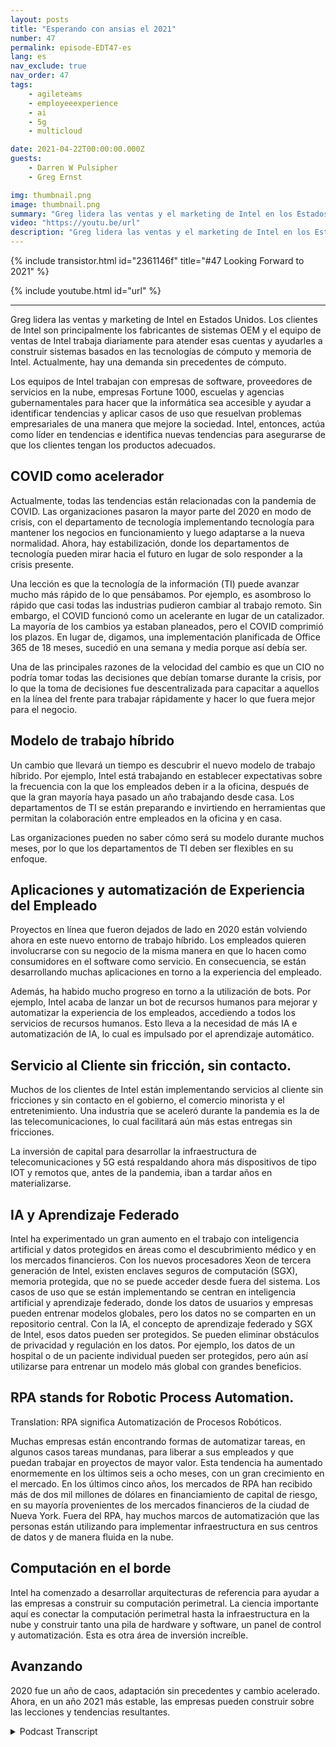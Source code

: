 ```yaml
---
layout: posts
title: "Esperando con ansias el 2021"
number: 47
permalink: episode-EDT47-es
lang: es
nav_exclude: true
nav_order: 47
tags:
    - agileteams
    - employeeexperience
    - ai
    - 5g
    - multicloud

date: 2021-04-22T00:00:00.000Z
guests:
    - Darren W Pulsipher
    - Greg Ernst

img: thumbnail.png
image: thumbnail.png
summary: "Greg lidera las ventas y el marketing de Intel en los Estados Unidos. Los clientes de Intel son principalmente los fabricantes de equipos originales del sistema, y el equipo de ventas de Intel trabaja diariamente para atender esas cuentas y ayudarles a construir sistemas en torno a las tecnologías de cómputo y memoria de Intel. Actualmente, hay una demanda sin precedentes de cómputo. Los equipos de Intel trabajan con empresas de software, proveedores de servicios en la nube, negocios Fortune 1000, escuelas y agencias gubernamentales para hacer que el cómputo sea accesible y ayudar a identificar tendencias y aplicar casos de uso que resuelvan problemas empresariales de una manera que mejore la sociedad. Intel, entonces, actúa como un marcador de tendencias e identifica nuevas tendencias para asegurarse de que los clientes tengan los productos adecuados."
video: "https://youtu.be/url"
description: "Greg lidera las ventas y el marketing de Intel en los Estados Unidos. Los clientes de Intel son principalmente los fabricantes de equipos originales del sistema, y el equipo de ventas de Intel trabaja diariamente para atender esas cuentas y ayudarles a construir sistemas en torno a las tecnologías de cómputo y memoria de Intel. Actualmente, hay una demanda sin precedentes de cómputo. Los equipos de Intel trabajan con empresas de software, proveedores de servicios en la nube, negocios Fortune 1000, escuelas y agencias gubernamentales para hacer que el cómputo sea accesible y ayudar a identificar tendencias y aplicar casos de uso que resuelvan problemas empresariales de una manera que mejore la sociedad. Intel, entonces, actúa como un marcador de tendencias e identifica nuevas tendencias para asegurarse de que los clientes tengan los productos adecuados."
---
```


<div>
{% include transistor.html id="2361146f" title="#47 Looking Forward to 2021" %}

{% include youtube.html id="url" %}
</div>

---

Greg lidera las ventas y marketing de Intel en Estados Unidos. Los clientes de Intel son principalmente los fabricantes de sistemas OEM y el equipo de ventas de Intel trabaja diariamente para atender esas cuentas y ayudarles a construir sistemas basados en las tecnologías de cómputo y memoria de Intel. Actualmente, hay una demanda sin precedentes de cómputo.

Los equipos de Intel trabajan con empresas de software, proveedores de servicios en la nube, empresas Fortune 1000, escuelas y agencias gubernamentales para hacer que la informática sea accesible y ayudar a identificar tendencias y aplicar casos de uso que resuelvan problemas empresariales de una manera que mejore la sociedad. Intel, entonces, actúa como líder en tendencias e identifica nuevas tendencias para asegurarse de que los clientes tengan los productos adecuados.

## COVID como acelerador

Actualmente, todas las tendencias están relacionadas con la pandemia de COVID. Las organizaciones pasaron la mayor parte del 2020 en modo de crisis, con el departamento de tecnología implementando tecnología para mantener los negocios en funcionamiento y luego adaptarse a la nueva normalidad. Ahora, hay estabilización, donde los departamentos de tecnología pueden mirar hacia el futuro en lugar de solo responder a la crisis presente.

Una lección es que la tecnología de la información (TI) puede avanzar mucho más rápido de lo que pensábamos. Por ejemplo, es asombroso lo rápido que casi todas las industrias pudieron cambiar al trabajo remoto. Sin embargo, el COVID funcionó como un acelerante en lugar de un catalizador. La mayoría de los cambios ya estaban planeados, pero el COVID comprimió los plazos. En lugar de, digamos, una implementación planificada de Office 365 de 18 meses, sucedió en una semana y media porque así debía ser.

Una de las principales razones de la velocidad del cambio es que un CIO no podría tomar todas las decisiones que debían tomarse durante la crisis, por lo que la toma de decisiones fue descentralizada para capacitar a aquellos en la línea del frente para trabajar rápidamente y hacer lo que fuera mejor para el negocio.

## Modelo de trabajo híbrido

Un cambio que llevará un tiempo es descubrir el nuevo modelo de trabajo híbrido. Por ejemplo, Intel está trabajando en establecer expectativas sobre la frecuencia con la que los empleados deben ir a la oficina, después de que la gran mayoría haya pasado un año trabajando desde casa. Los departamentos de TI se están preparando e invirtiendo en herramientas que permitan la colaboración entre empleados en la oficina y en casa.

Las organizaciones pueden no saber cómo será su modelo durante muchos meses, por lo que los departamentos de TI deben ser flexibles en su enfoque.

## Aplicaciones y automatización de Experiencia del Empleado

Proyectos en línea que fueron dejados de lado en 2020 están volviendo ahora en este nuevo entorno de trabajo híbrido. Los empleados quieren involucrarse con su negocio de la misma manera en que lo hacen como consumidores en el software como servicio. En consecuencia, se están desarrollando muchas aplicaciones en torno a la experiencia del empleado.

Además, ha habido mucho progreso en torno a la utilización de bots. Por ejemplo, Intel acaba de lanzar un bot de recursos humanos para mejorar y automatizar la experiencia de los empleados, accediendo a todos los servicios de recursos humanos. Esto lleva a la necesidad de más IA e automatización de IA, lo cual es impulsado por el aprendizaje automático.

## Servicio al Cliente sin fricción, sin contacto.

Muchos de los clientes de Intel están implementando servicios al cliente sin fricciones y sin contacto en el gobierno, el comercio minorista y el entretenimiento. Una industria que se aceleró durante la pandemia es la de las telecomunicaciones, lo cual facilitará aún más estas entregas sin fricciones.

La inversión de capital para desarrollar la infraestructura de telecomunicaciones y 5G está respaldando ahora más dispositivos de tipo IOT y remotos que, antes de la pandemia, iban a tardar años en materializarse.

## IA y Aprendizaje Federado

Intel ha experimentado un gran aumento en el trabajo con inteligencia artificial y datos protegidos en áreas como el descubrimiento médico y en los mercados financieros. Con los nuevos procesadores Xeon de tercera generación de Intel, existen enclaves seguros de computación (SGX), memoria protegida, que no se puede acceder desde fuera del sistema. Los casos de uso que se están implementando se centran en inteligencia artificial y aprendizaje federado, donde los datos de usuarios y empresas pueden entrenar modelos globales, pero los datos no se comparten en un repositorio central. Con la IA, el concepto de aprendizaje federado y SGX de Intel, esos datos pueden ser protegidos. Se pueden eliminar obstáculos de privacidad y regulación en los datos. Por ejemplo, los datos de un hospital o de un paciente individual pueden ser protegidos, pero aún así utilizarse para entrenar un modelo más global con grandes beneficios.

## RPA stands for Robotic Process Automation. 
Translation: RPA significa Automatización de Procesos Robóticos.

Muchas empresas están encontrando formas de automatizar tareas, en algunos casos tareas mundanas, para liberar a sus empleados y que puedan trabajar en proyectos de mayor valor. Esta tendencia ha aumentado enormemente en los últimos seis a ocho meses, con un gran crecimiento en el mercado. En los últimos cinco años, los mercados de RPA han recibido más de dos mil millones de dólares en financiamiento de capital de riesgo, en su mayoría provenientes de los mercados financieros de la ciudad de Nueva York. Fuera del RPA, hay muchos marcos de automatización que las personas están utilizando para implementar infraestructura en sus centros de datos y de manera fluida en la nube.

## Computación en el borde

Intel ha comenzado a desarrollar arquitecturas de referencia para ayudar a las empresas a construir su computación perimetral. La ciencia importante aquí es conectar la computación perimetral hasta la infraestructura en la nube y construir tanto una pila de hardware y software, un panel de control y automatización. Esta es otra área de inversión increíble.

## Avanzando

2020 fue un año de caos, adaptación sin precedentes y cambio acelerado. Ahora, en un año 2021 más estable, las empresas pueden construir sobre las lecciones y tendencias resultantes.



<details>
<summary> Podcast Transcript </summary>

<p></p>

</details>
